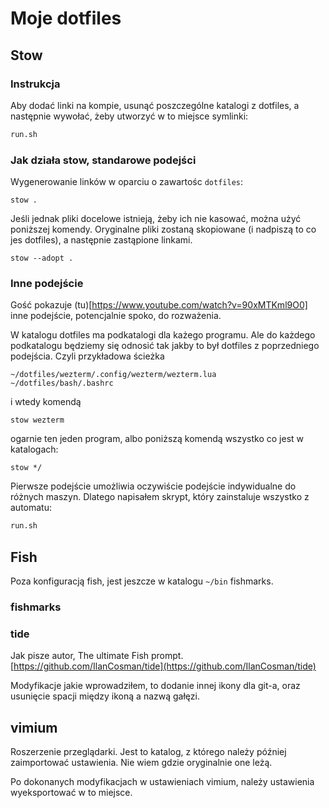 # Moje dotfiles

## Stow


### Instrukcja

Aby dodać linki na kompie, usunąć poszczególne katalogi z dotfiles,
a następnie wywołać, żeby utworzyć w to miejsce symlinki:
```bash
run.sh
```

### Jak działa stow, standarowe podejści

Wygenerowanie linków w oparciu o zawartośc `dotfiles`:
```
stow .
```

Jeśli jednak pliki docelowe istnieją, żeby ich nie kasować, można użyć poniższej
komendy. Oryginalne pliki zostaną skopiowane (i nadpiszą to co jes dotfiles), 
a następnie zastąpione linkami.
```
stow --adopt .
```

### Inne podejście

Gość pokazuje (tu)[https://www.youtube.com/watch?v=90xMTKml9O0] inne podejście,
potencjalnie spoko, do rozważenia.

W katalogu dotfiles ma podkatalogi dla każego programu. Ale do każdego podkatalogu
będziemy się odnosić tak jakby to był dotfiles z poprzedniego podejścia. Czyli
przykładowa ścieżka 
```
~/dotfiles/wezterm/.config/wezterm/wezterm.lua
~/dotfiles/bash/.bashrc
```
i wtedy komendą
```
stow wezterm
```
ogarnie ten jeden program, albo poniższą komendą wszystko co jest w katalogach:
```
stow */
```
Pierwsze podejście umożliwia oczywiście podejście indywidualne do różnych maszyn.
Dlatego napisałem skrypt, który zainstaluje wszystko z automatu:

```bash
run.sh
```


## Fish

Poza konfiguracją fish, jest jeszcze w katalogu `~/bin` fishmarks.

### fishmarks

### tide

Jak pisze autor, The ultimate Fish prompt. 
[https://github.com/IlanCosman/tide](https://github.com/IlanCosman/tide)

Modyfikacje jakie wprowadziłem, to dodanie innej ikony dla git-a, oraz
usunięcie spacji między ikoną a nazwą gałęzi.

## vimium
Roszerzenie przeglądarki. Jest to katalog, z którego należy później zaimportować
ustawienia. Nie wiem gdzie oryginalnie one leżą. 

Po dokonanych modyfikacjach w ustawieniach vimium, należy ustawienia 
wyeksportować w to miejsce.

